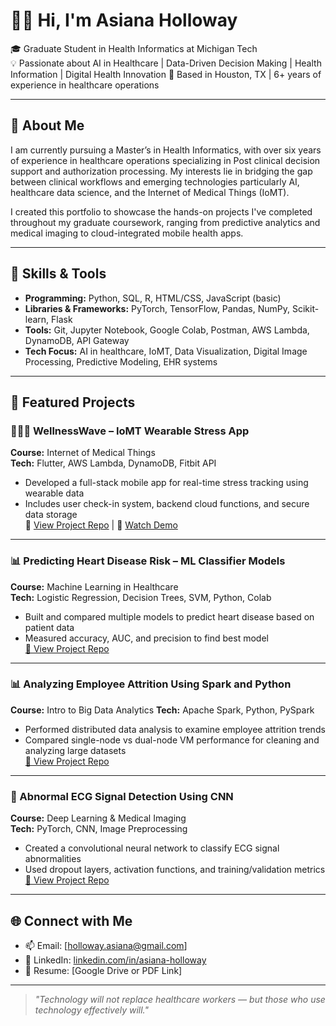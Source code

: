 # 👋🏽 Hi, I'm Asiana Holloway

🎓 Graduate Student in Health Informatics at Michigan Tech  
💡 Passionate about AI in Healthcare | Data-Driven Decision Making | Health Information | Digital Health Innovation 
📍 Based in Houston, TX | 6+ years of experience in healthcare operations

---

## 💼 About Me

I am currently pursuing a Master’s in Health Informatics, with over six years of experience in healthcare operations specializing in Post clinical decision support and authorization processing. My interests lie in bridging the gap between clinical workflows and emerging technologies particularly AI, healthcare data science, and the Internet of Medical Things (IoMT). 

I created this portfolio to showcase the hands-on projects I've completed throughout my graduate coursework, ranging from predictive analytics and medical imaging to cloud-integrated mobile health apps.

---

## 🧠 Skills & Tools

- **Programming:** Python, SQL, R, HTML/CSS, JavaScript (basic)
- **Libraries & Frameworks:** PyTorch, TensorFlow, Pandas, NumPy, Scikit-learn, Flask
- **Tools:** Git, Jupyter Notebook, Google Colab, Postman, AWS Lambda, DynamoDB, API Gateway
- **Tech Focus:** AI in healthcare, IoMT, Data Visualization, Digital Image Processing, Predictive Modeling, EHR systems

---

## 🧪 Featured Projects

### 🧘🏽‍♀️ WellnessWave – IoMT Wearable Stress App  
**Course:** Internet of Medical Things  
**Tech:** Flutter, AWS Lambda, DynamoDB, Fitbit API  
- Developed a full-stack mobile app for real-time stress tracking using wearable data  
- Includes user check-in system, backend cloud functions, and secure data storage  
📄 [View Project Repo](https://github.com/AsianaHolloway/WellnessWave-IoMT-Project) | 🎥 [Watch Demo](https://drive.google.com/file/d/1zE1TYC3qM41gIN1S6O0PYKb-0nfNWc81/view?usp=drive_link)

---

### 📊 Predicting Heart Disease Risk – ML Classifier Models  
**Course:** Machine Learning in Healthcare  
**Tech:** Logistic Regression, Decision Trees, SVM, Python, Colab  
- Built and compared multiple models to predict heart disease based on patient data  
- Measured accuracy, AUC, and precision to find best model  
[📂 View Project Repo](https://github.com/AsianaHolloway/Exploring-Machine-Learning-Applications-in-Predicting-Heart-Disease-risk)

---

### 📊 Analyzing Employee Attrition Using Spark and Python
**Course:** Intro to Big Data Analytics
**Tech:** Apache Spark, Python, PySpark
- Performed distributed data analysis to examine employee attrition trends
- Compared single-node vs dual-node VM performance for cleaning and analyzing large datasets  
[📄 View Project Repo](https://github.com/AsianaHolloway/Analyzing-Employee-Attrition-Using-Spark-and-Python) 

---

### 🧠 Abnormal ECG Signal Detection Using CNN  
**Course:** Deep Learning & Medical Imaging  
**Tech:** PyTorch, CNN, Image Preprocessing  
- Created a convolutional neural network to classify ECG signal abnormalities  
- Used dropout layers, activation functions, and training/validation metrics  
[📂 View Project Repo](https://github.com/AsianaHolloway/ECG-CNN-PyTorch)

---

## 🌐 Connect with Me

- 📫 Email: [holloway.asiana@gmail.com]
- 🧠 LinkedIn: [linkedin.com/in/asiana-holloway](https://linkedin.com/in/asiana-holloway)
- 💼 Resume: [Google Drive or PDF Link]
  
---

> _"Technology will not replace healthcare workers — but those who use technology effectively will."_

